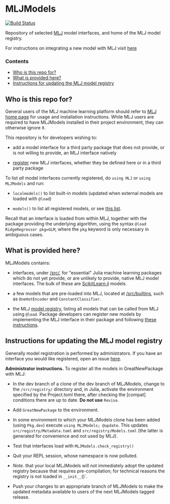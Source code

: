 # MLJModels

[![Build Status](https://travis-ci.com/alan-turing-institute/MLJModels.jl.svg?branch=master)](https://travis-ci.com/alan-turing-institute/MLJModels.jl)

Repository of selected
[MLJ](https://github.com/alan-turing-institute/MLJ.jl) model
interfaces, and home of the MLJ model registry.

For instructions on integrating a new model with MLJ visit
[here](https://alan-turing-institute.github.io/MLJ.jl/dev/adding_models_for_general_use/)


### Contents

 - [Who is this repo for?](#who-is-this-repo-for)
 - [What is provided here?](#what-is-provided-here)
 - [Instructions for updating the MLJ model registry](#instructions-for-updating-the-mlj-model-registry)

## Who is this repo for?

General users of the MLJ machine learning platform should refer to
[MLJ home page](https://github.com/alan-turing-institute/MLJ.jl) for
usage and installation instructions. While MLJ users are required to
have MLJModels installed in their project environment, they can
otherwise ignore it.

This repository is for developers wishing to: 

- add a model interface for a third party package that does not provide, or is
  not willing to provide, an MLJ interface natively
  
- [register](#instructions-for-updating-the-mlj-model-registry) new
  MLJ interfaces, whether they be defined here or in a third party
  package

To list *all* model interfaces currently registered, do `using MLJ` or `using MLJModels` and run:

- `localmodels()` to list built-in models (updated when external models are loaded with `@load`)

- `models()` to list all registered models, or see [this list](/src/registry/Models.toml).

Recall that an interface is loaded from within MLJ, together with the
package providing the underlying algorithm, using the syntax `@load
RidgeRegressor pkg=GLM`, where the `pkg` keyword is only necessary in
ambiguous cases.


## What is provided here?

MLJModels contains:

- interfaces, under [/src/](/src/), for "essential" Julia machine
  learning packages which do not yet provide, or are unlikely to
  provide, native MLJ model interfaces. The bulk of these are
  [ScikitLearn.jl](https://github.com/cstjean/ScikitLearn.jl) models.
  
- a few models that are pre-loaded into MLJ, located at
  [/src/builtins](/src/builtins), such as `OneHotEncoder`
  and `ConstantClassifier`. 

- the MLJ [model registry](src/registry/Metadata.toml), listing all
  models that can be called from MLJ using `@load`. Package developers
  can register new models by implementing the MLJ interface in their
  package and following [these
  instructions](https://alan-turing-institute.github.io/MLJ.jl/dev/adding_models_for_general_use/).
  

## Instructions for updating the MLJ model registry

Generally model registration is performed by administrators. If you
have an interface you would like registered, open an issue
[here](https://github.com/alan-turing-institute/MLJ.jl/issues).

**Administrator instructions.** To register all the models in
GreatNewPackage with MLJ:

- In the dev branch of a clone of the dev branch of MLJModels, change
  to the `/src/registry/` directory and, in Julia, activate the
  environment specified by the Project.toml there, after checking the
  [compat] conditions there are up to date. **Do not use** `Revise`.
  
- Add `GreatNewPackage` to the environment.

- In some environment to which your MLJModels clone has been added
  (using `Pkg.dev`) execute `using MLJModels; @update`. This updates
  `src/registry/Metadata.toml` and `src/registry/Models.toml` (the
  latter is generated for convenience and not used by MLJ).
  
- Test that interfaces load with `MLJModels.check_registry()`

- Quit your REPL session, whose namespace is now polluted.

- *Note.* that your local MLJModels will not immediately adopt the
  updated registry because that requires pre-compilation; for
  technical reasons the registry is not loaded in `__init__`()`.

- Push your changes to an appropriate branch of MLJModels to make
  the updated metadata available to users of the next MLJModels tagged
  release.

